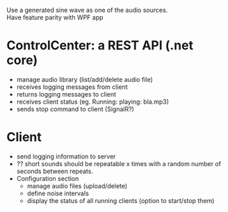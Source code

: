 Use a generated sine wave as one of the audio sources.  
Have feature parity with WPF app

# ControlCenter: a REST API (.net core)
- manage audio library (list/add/delete audio file)
- receives logging messages from client
- returns logging messages to client
- receives client status (eg. Running: playing: bla.mp3)
- sends stop command to client (SignalR?)

# Client
- send logging information to server
- ?? short sounds should be repeatable x times with a random number of seconds between repeats.
- Configuration section
  - manage audio files (upload/delete)
  - define noise intervals
  - display the status of all running clients (option to start/stop them)



